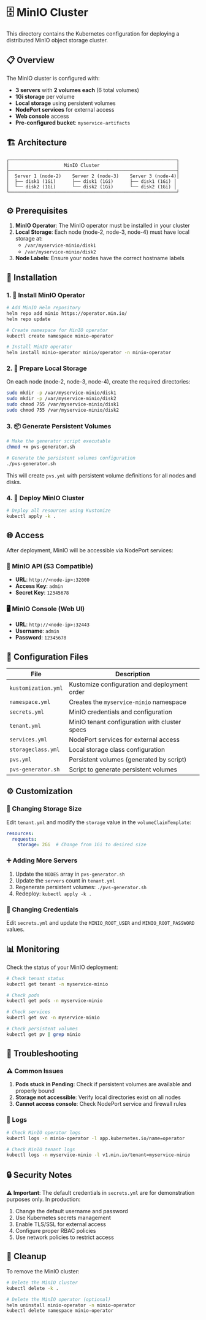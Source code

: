 # 🗄️ MinIO Cluster

This directory contains the Kubernetes configuration for deploying a distributed MinIO object storage cluster.

## 📋 Overview

The MinIO cluster is configured with:
- **3 servers** with **2 volumes each** (6 total volumes)
- **1Gi storage** per volume
- **Local storage** using persistent volumes
- **NodePort services** for external access
- **Web console** access
- **Pre-configured bucket**: `myservice-artifacts`

## 🏗️ Architecture

```
┌─────────────────────────────────────────────────────────────┐
│                    MinIO Cluster                            │
├─────────────────────────────────────────────────────────────┤
│  Server 1 (node-2)    Server 2 (node-3)    Server 3 (node-4)│
│  ├── disk1 (1Gi)      ├── disk1 (1Gi)      ├── disk1 (1Gi) │
│  └── disk2 (1Gi)      └── disk2 (1Gi)      └── disk2 (1Gi) │
└─────────────────────────────────────────────────────────────┘
```

## ⚙️ Prerequisites

1. **MinIO Operator**: The MinIO operator must be installed in your cluster
2. **Local Storage**: Each node (node-2, node-3, node-4) must have local storage at:
   - `/var/myservice-minio/disk1`
   - `/var/myservice-minio/disk2`
3. **Node Labels**: Ensure your nodes have the correct hostname labels

## 🚀 Installation

### 1. 🔧 Install MinIO Operator

```bash
# Add MinIO Helm repository
helm repo add minio https://operator.min.io/
helm repo update

# Create namespace for MinIO operator
kubectl create namespace minio-operator

# Install MinIO operator
helm install minio-operator minio/operator -n minio-operator
```

### 2. 💾 Prepare Local Storage

On each node (node-2, node-3, node-4), create the required directories:

```bash
sudo mkdir -p /var/myservice-minio/disk1
sudo mkdir -p /var/myservice-minio/disk2
sudo chmod 755 /var/myservice-minio/disk1
sudo chmod 755 /var/myservice-minio/disk2
```

### 3. 📦 Generate Persistent Volumes

```bash
# Make the generator script executable
chmod +x pvs-generator.sh

# Generate the persistent volumes configuration
./pvs-generator.sh
```

This will create `pvs.yml` with persistent volume definitions for all nodes and disks.

### 4. 🎯 Deploy MinIO Cluster

```bash
# Deploy all resources using Kustomize
kubectl apply -k .
```

## 🌐 Access

After deployment, MinIO will be accessible via NodePort services:

### 🔌 MinIO API (S3 Compatible)
- **URL**: `http://<node-ip>:32000`
- **Access Key**: `admin`
- **Secret Key**: `12345678`

### 🖥️ MinIO Console (Web UI)
- **URL**: `http://<node-ip>:32443`
- **Username**: `admin`
- **Password**: `12345678`

## 📄 Configuration Files

| File | Description |
|------|-------------|
| `kustomization.yml` | Kustomize configuration and deployment order |
| `namespace.yml` | Creates the `myservice-minio` namespace |
| `secrets.yml` | MinIO credentials and configuration |
| `tenant.yml` | MinIO tenant configuration with cluster specs |
| `services.yml` | NodePort services for external access |
| `storageclass.yml` | Local storage class configuration |
| `pvs.yml` | Persistent volumes (generated by script) |
| `pvs-generator.sh` | Script to generate persistent volumes |

## ⚙️ Customization

### 💾 Changing Storage Size
Edit `tenant.yml` and modify the `storage` value in the `volumeClaimTemplate`:

```yaml
resources:
  requests:
    storage: 2Gi  # Change from 1Gi to desired size
```

### ➕ Adding More Servers
1. Update the `NODES` array in `pvs-generator.sh`
2. Update the `servers` count in `tenant.yml`
3. Regenerate persistent volumes: `./pvs-generator.sh`
4. Redeploy: `kubectl apply -k .`

### 🔐 Changing Credentials
Edit `secrets.yml` and update the `MINIO_ROOT_USER` and `MINIO_ROOT_PASSWORD` values.

## 📊 Monitoring

Check the status of your MinIO deployment:

```bash
# Check tenant status
kubectl get tenant -n myservice-minio

# Check pods
kubectl get pods -n myservice-minio

# Check services
kubectl get svc -n myservice-minio

# Check persistent volumes
kubectl get pv | grep minio
```

## 🔧 Troubleshooting

### ⚠️ Common Issues

1. **Pods stuck in Pending**: Check if persistent volumes are available and properly bound
2. **Storage not accessible**: Verify local directories exist on all nodes
3. **Cannot access console**: Check NodePort service and firewall rules

### 📝 Logs

```bash
# Check MinIO operator logs
kubectl logs -n minio-operator -l app.kubernetes.io/name=operator

# Check MinIO tenant logs
kubectl logs -n myservice-minio -l v1.min.io/tenant=myservice-minio
```

## 🔒 Security Notes

⚠️ **Important**: The default credentials in `secrets.yml` are for demonstration purposes only. In production:

1. Change the default username and password
2. Use Kubernetes secrets management
3. Enable TLS/SSL for external access
4. Configure proper RBAC policies
5. Use network policies to restrict access

## 🧹 Cleanup

To remove the MinIO cluster:

```bash
# Delete the MinIO cluster
kubectl delete -k .

# Delete the MinIO operator (optional)
helm uninstall minio-operator -n minio-operator
kubectl delete namespace minio-operator
```
